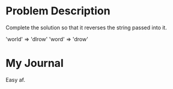 # Problem Description
Complete the solution so that it reverses the string passed into it.

'world'  =>  'dlrow'
'word'   =>  'drow'

# My Journal
Easy af.